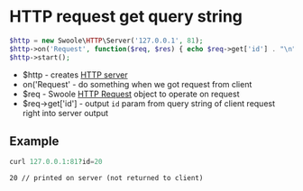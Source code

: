 # HTTP request get query string

```php
$http = new Swoole\HTTP\Server('127.0.0.1', 81);
$http->on('Request', function($req, $res) { echo $req->get['id'] . "\n"; });
$http->start();
```

- $http - creates [HTTP server](/php-swoole/http_server_example)
- on('Request' - do something when we got request from client
- $req - Swoole [HTTP Request](https://www.swoole.co.uk/docs/modules/swoole-http-request) object to operate on request
- $req->get['id'] - output `id` param from query string of client request right into server output


## Example
```php
curl 127.0.0.1:81?id=20
```
```
20 // printed on server (not returned to client)
```